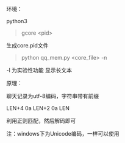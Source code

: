 环境：

python3
	
> gcore <pid\>
> 

生成core.pid文件

> 
> python qq\_mem.py <core_file\> -n


-l 为实验性功能 显示长文本

原理：

聊天记录为utf-8编码，字符串带有前缀

LEN+4 0a LEN+2 0a LEN

利用正则匹配，然后解码即可

注：windows下为Unicode编码，一样可以使用